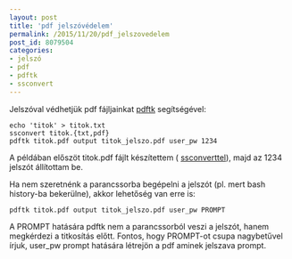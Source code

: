 ```yaml
---
layout: post
title: 'pdf jelszóvédelem'
permalink: /2015/11/20/pdf_jelszovedelem
post_id: 8079504
categories: 
- jelszó
- pdf
- pdftk
- ssconvert
---
```


Jelszóval védhetjük pdf fájljainkat 
[pdftk](/2012/02/03/pdftk) segítségével:

```
echo 'titok' > titok.txt
ssconvert titok.{txt,pdf}
pdftk titok.pdf output titok_jelszo.pdf user_pw 1234
```

A példában előszöt titok.pdf fájlt készítettem (
[ssconverttel](/2012/10/09/ssconvert)), majd az 1234 jelszót állítottam be.

Ha nem szeretnénk a parancssorba begépelni a jelszót (pl. mert bash history-ba bekerülne), akkor lehetőség van erre is:

```
pdftk titok.pdf output titok_jelszo.pdf user_pw PROMPT
```

A PROMPT hatására pdftk nem a parancssorból veszi a jelszót, hanem megkérdezi a titkosítás előtt. Fontos, hogy PROMPT-ot csupa nagybetűvel írjuk, user_pw prompt hatására létrejön a pdf aminek jelszava prompt.